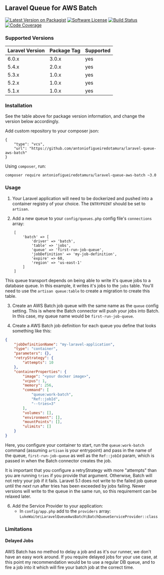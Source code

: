 ## Laravel Queue for AWS Batch

[![Latest Version on Packagist][ico-version]][link-packagist]
[![Software License][ico-license]](LICENSE.md)
[![Build Status][ico-travis]][link-travis]
[![Code Coverage][ico-coverage]][link-coverage]

### Supported Versions
| Laravel Version | Package Tag | Supported |
|-----------------|-------------|-----------|
| 6.0.x | 3.0.x | yes |
| 5.4.x | 2.0.x | yes |
| 5.3.x | 1.0.x | yes |
| 5.2.x | 1.0.x | yes |
| 5.1.x | 1.0.x | yes |

### Installation
See the table above for package version information, and change the version below accordingly.

Add custom repository to your composer json:
```
{
    "type": "vcs",
    "url": "https://github.com/antoniofigueiredotamura/laravel-queue-aws-batch"
}
```

Using `composer`, run:

    composer require antoniofigueiredotamura/laravel-queue-aws-batch ~3.0


### Usage
1. Your Laravel application will need to be dockerized and pushed into a container registry of your choice. The `ENTRYPOINT`
   should be set to `artisan`. 

2. Add a new queue to your `config/queues.php` config file's `connections` array:
```
    [
        'batch' => [
            'driver' => 'batch',
            'table' => 'jobs',
            'queue' => 'first-run-job-queue',
            'jobDefinition' => 'my-job-definition',
            'expire' => 60,
            'region' => 'us-east-1'
        ]
    ]
```
This queue transport depends on being able to write it's queue jobs to a database queue. In this example, it writes it's
jobs to the `jobs` table. You'll need to use the `artisan queue:table` to create a migration to create this table.

3. Create an AWS Batch job queue with the same name as the `queue` config setting. This is where the Batch connector
will push your jobs into Batch. In this case, my queue name would be `first-run-job-queue`.

4. Create a AWS Batch job definition for each queue you define that looks something like this:
```json
{
    "jobDefinitionName": "my-laravel-application",
    "type": "container",
    "parameters": {},
    "retryStrategy": {
        "attempts": 10
    },
    "containerProperties": {
        "image": "<your docker image>",
        "vcpus": 1,
        "memory": 256,
        "command": [
            "queue:work-batch",
            "Ref::jobId",
            "--tries=3"
        ],
        "volumes": [],
        "environment": [],
        "mountPoints": [],
        "ulimits": []
    }
}
```
Here, you configure your container to start, run the `queue:work-batch` command (assuming `artisan` is your entrypoint)
and pass in the name of the queue, `first-run-job-queue` as well as the `Ref::jobId` param, which is passed in when
the Batch connector creates the job.

It is important that you configure a retryStrategy with more "attempts" than you are running `tries` if you provide that
argument. Otherwise, Batch will not retry your job if it fails. Laravel 5.1 does not write to the failed job queue until
the _next_ run after tries has been exceeded by jobs failing. Newer versions will write to the queue in the same run, so
this requirement can be relaxed later.

6. Add the Service Provider to your application:
    * In `config/app.php` add to the `providers` array: `LukeWaite\LaravelQueueAwsBatch\BatchQueueServiceProvider::class`
    
    
### Limitations

#### Delayed Jobs
AWS Batch has no method to delay a job and as it's our runner, we don't have an easy work around. If you require delayed
jobs for your use case, at this point my recommendation would be to use a regular DB queue, and to fire a job into it
which will fire your batch job at the correct time.

[ico-version]: https://img.shields.io/packagist/v/lukewaite/laravel-queue-aws-batch.svg?style=flat-square
[ico-license]: https://img.shields.io/badge/license-MIT-brightgreen.svg?style=flat-square
[ico-travis]: https://img.shields.io/travis/lukewaite/laravel-queue-aws-batch/master.svg?style=flat-square
[ico-coverage]: https://img.shields.io/scrutinizer/coverage/g/lukewaite/laravel-queue-aws-batch/master.svg?style=flat-square

[link-packagist]: https://packagist.org/packages/lukewaite/laravel-queue-aws-batch
[link-travis]: https://travis-ci.org/lukewaite/laravel-queue-aws-batch
[link-coverage]: https://scrutinizer-ci.com/g/lukewaite/laravel-queue-aws-batch/?branch=master
